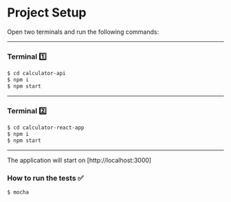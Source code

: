 # Project Setup

Open two terminals and run the following commands:

---

### Terminal 1️⃣

```sh
$ cd calculator-api
$ npm i
$ npm start
```

---

### Terminal 2️⃣

```sh
$ cd calculator-react-app
$ npm i
$ npm start
```

---

The application will start on [http://localhost:3000]

### How to run the tests ✅

```sh
$ mocha
```
